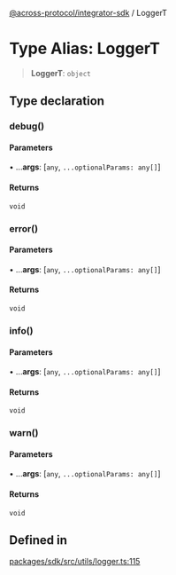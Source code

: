 [@across-protocol/integrator-sdk](../README.md) / LoggerT

# Type Alias: LoggerT

> **LoggerT**: `object`

## Type declaration

### debug()

#### Parameters

• ...**args**: [`any`, `...optionalParams: any[]`]

#### Returns

`void`

### error()

#### Parameters

• ...**args**: [`any`, `...optionalParams: any[]`]

#### Returns

`void`

### info()

#### Parameters

• ...**args**: [`any`, `...optionalParams: any[]`]

#### Returns

`void`

### warn()

#### Parameters

• ...**args**: [`any`, `...optionalParams: any[]`]

#### Returns

`void`

## Defined in

[packages/sdk/src/utils/logger.ts:115](https://github.com/across-protocol/toolkit/blob/0408e9d38e7f5e4687131c33ea4b58d12a946b0d/packages/sdk/src/utils/logger.ts#L115)
